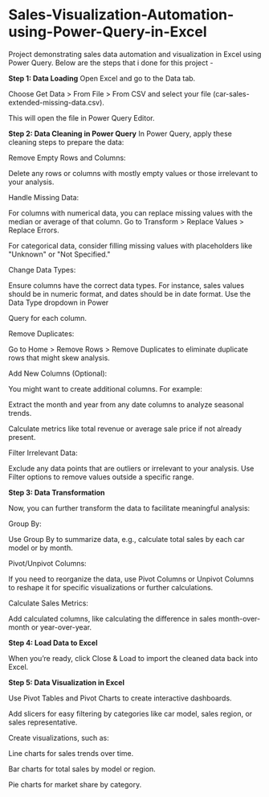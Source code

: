 # Sales-Visualization-Automation-using-Power-Query-in-Excel
Project demonstrating sales data automation and visualization in Excel using Power Query.
Below are the steps that i done for this project -

****Step 1**: Data Loading**
Open Excel and go to the Data tab.

Choose Get Data > From File > From CSV and select your file (car-sales-extended-missing-data.csv).

This will open the file in Power Query Editor.


**Step 2: Data Cleaning in Power Query**
In Power Query, apply these cleaning steps to prepare the data:

Remove Empty Rows and Columns:

Delete any rows or columns with mostly empty values or those irrelevant to your analysis.

Handle Missing Data:

For columns with numerical data, you can replace missing values with the median or average of that column. Go to Transform > Replace Values > Replace Errors.

For categorical data, consider filling missing values with placeholders like "Unknown" or "Not Specified."

Change Data Types:

Ensure columns have the correct data types. For instance, sales values should be in numeric format, and dates should be in date format. Use the Data Type dropdown in Power 

Query for each column.

Remove Duplicates:

Go to Home > Remove Rows > Remove Duplicates to eliminate duplicate rows that might skew analysis.

Add New Columns (Optional):

You might want to create additional columns. For example:

Extract the month and year from any date columns to analyze seasonal trends.

Calculate metrics like total revenue or average sale price if not already present.

Filter Irrelevant Data:

Exclude any data points that are outliers or irrelevant to your analysis. Use Filter options to remove values outside a specific range.


**Step 3: Data Transformation**

Now, you can further transform the data to facilitate meaningful analysis:

Group By:

Use Group By to summarize data, e.g., calculate total sales by each car model or by month.

Pivot/Unpivot Columns:

If you need to reorganize the data, use Pivot Columns or Unpivot Columns to reshape it for specific visualizations or further calculations.

Calculate Sales Metrics:

Add calculated columns, like calculating the difference in sales month-over-month or year-over-year.


**Step 4: Load Data to Excel**

When you’re ready, click Close & Load to import the cleaned data back into Excel.


**Step 5: Data Visualization in Excel**

Use Pivot Tables and Pivot Charts to create interactive dashboards.

Add slicers for easy filtering by categories like car model, sales region, or sales representative.

Create visualizations, such as:

Line charts for sales trends over time.

Bar charts for total sales by model or region.

Pie charts for market share by category.
 
